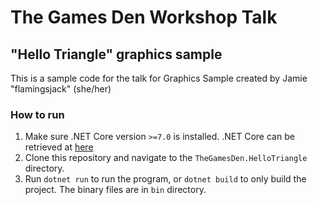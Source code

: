 # The Games Den Workshop Talk
## "Hello Triangle" graphics sample

This is a sample code for the talk for Graphics Sample created by
Jamie "flamingsjack" (she/her)

### How to run

1. Make sure .NET Core version `>=7.0` is installed.
.NET Core can be retrieved at [here](https://dotnet.microsoft.com/en-us/download)
2. Clone this repository and navigate to the `TheGamesDen.HelloTriangle` directory.
3. Run `dotnet run` to run the program, or `dotnet build` to only build the project.
The binary files are in `bin` directory.